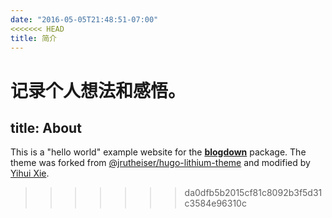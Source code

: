 ```yaml
---
date: "2016-05-05T21:48:51-07:00"
<<<<<<< HEAD
title: 简介
---
```


记录个人想法和感悟。
=======
title: About
---

This is a "hello world" example website for the [**blogdown**](https://github.com/rstudio/blogdown) package. The theme was forked from [@jrutheiser/hugo-lithium-theme](https://github.com/jrutheiser/hugo-lithium-theme) and modified by [Yihui Xie](https://github.com/yihui/hugo-lithium).
>>>>>>> da0dfb5b2015cf81c8092b3f5d31c3584e96310c
